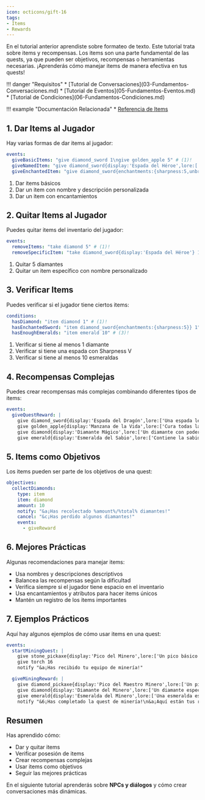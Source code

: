 ```yaml
---
icon: octicons/gift-16
tags:
- Items
- Rewards
---
```


En el tutorial anterior aprendiste sobre formateo de texto. Este tutorial trata sobre items y recompensas.
Los items son una parte fundamental de las quests, ya que pueden ser objetivos, recompensas o herramientas necesarias.
¡Aprenderás cómo manejar items de manera efectiva en tus quests!

<div class="grid" markdown>
!!! danger "Requisitos"
    * [Tutorial de Conversaciones](03-Fundamentos-Conversaciones.md)
    * [Tutorial de Eventos](05-Fundamentos-Eventos.md)
    * [Tutorial de Condiciones](06-Fundamentos-Condiciones.md)

!!! example "Documentación Relacionada"
    * [Referencia de Items](../../../Documentation/Features/Items.md)
</div>

## 1. Dar Items al Jugador

Hay varias formas de dar items al jugador:

``` YAML title="events.yml" linenums="1"
events:
  giveBasicItems: "give diamond_sword 1\ngive golden_apple 5" # (1)!
  giveNamedItem: "give diamond_sword{display:'Espada del Héroe',lore:['Una espada legendaria']} 1" # (2)!
  giveEnchantedItem: "give diamond_sword{enchantments:{sharpness:5,unbreaking:3}} 1" # (3)!
```

1. Dar items básicos
2. Dar un item con nombre y descripción personalizada
3. Dar un item con encantamientos

## 2. Quitar Items al Jugador

Puedes quitar items del inventario del jugador:

``` YAML title="events.yml" linenums="1"
events:
  removeItems: "take diamond 5" # (1)!
  removeSpecificItem: "take diamond_sword{display:'Espada del Héroe'} 1" # (2)!
```

1. Quitar 5 diamantes
2. Quitar un item específico con nombre personalizado

## 3. Verificar Items

Puedes verificar si el jugador tiene ciertos items:

``` YAML title="conditions.yml" linenums="1"
conditions:
  hasDiamond: "item diamond 1" # (1)!
  hasEnchantedSword: "item diamond_sword{enchantments:{sharpness:5}} 1" # (2)!
  hasEnoughEmeralds: "item emerald 10" # (3)!
```

1. Verificar si tiene al menos 1 diamante
2. Verificar si tiene una espada con Sharpness V
3. Verificar si tiene al menos 10 esmeraldas

## 4. Recompensas Complejas

Puedes crear recompensas más complejas combinando diferentes tipos de items:

``` YAML title="events.yml" linenums="1"
events:
  giveQuestReward: |
    give diamond_sword{display:'Espada del Dragón',lore:['Una espada legendaria','Forjada en las llamas del dragón'],enchantments:{sharpness:5,unbreaking:3,fire_aspect:2}} 1
    give golden_apple{display:'Manzana de la Vida',lore:['Cura todas las heridas']} 5
    give diamond{display:'Diamante Mágico',lore:['Un diamante con poderes místicos']} 10
    give emerald{display:'Esmeralda del Sabio',lore:['Contiene la sabiduría de los antiguos']} 5
```

## 5. Items como Objetivos

Los items pueden ser parte de los objetivos de una quest:

``` YAML title="objectives.yml" linenums="1"
objectives:
  collectDiamonds:
    type: item
    item: diamond
    amount: 10
    notify: "&a¡Has recolectado %amount%/%total% diamantes!"
    cancel: "&c¡Has perdido algunos diamantes!"
    events:
      - giveReward
```

## 6. Mejores Prácticas

Algunas recomendaciones para manejar items:

* Usa nombres y descripciones descriptivos
* Balancea las recompensas según la dificultad
* Verifica siempre si el jugador tiene espacio en el inventario
* Usa encantamientos y atributos para hacer items únicos
* Mantén un registro de los items importantes

## 7. Ejemplos Prácticos

Aquí hay algunos ejemplos de cómo usar items en una quest:

``` YAML title="events.yml" linenums="1"
events:
  startMiningQuest: |
    give stone_pickaxe{display:'Pico del Minero',lore:['Un pico básico para empezar'],enchantments:{efficiency:2}} 1
    give torch 16
    notify "&a¡Has recibido tu equipo de minería!"

  giveMiningReward: |
    give diamond_pickaxe{display:'Pico del Maestro Minero',lore:['Un pico legendario','Forjado con la experiencia ganada'],enchantments:{efficiency:5,unbreaking:3,fortune:3}} 1
    give diamond{display:'Diamante del Minero',lore:['Un diamante especial']} 5
    give emerald{display:'Esmeralda del Minero',lore:['Una esmeralda especial']} 3
    notify "&6¡Has completado la quest de minería!\n&a¡Aquí están tus recompensas!"
```

## Resumen

Has aprendido cómo:
* Dar y quitar items
* Verificar posesión de items
* Crear recompensas complejas
* Usar items como objetivos
* Seguir las mejores prácticas

En el siguiente tutorial aprenderás sobre **NPCs y diálogos** y cómo crear conversaciones más dinámicas. 